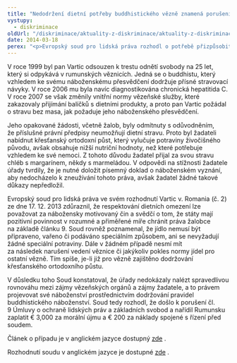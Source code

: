 ```yaml
---
title: "Nedodržení dietní potřeby buddhistického vězně znamená porušení čl. 9 Úmluvy o ochraně lidských práv a základních svobod"
vystupy:
  - diskriminace
oldUrl: "/diskriminace/aktuality-z-diskriminace/aktuality-z-diskriminace-2014/nedodrzeni-dietni-potreby-buddhistickeho-vezne-znamena-poruseni-cl-9-umluvy-o-ochrane/"
date: 2014-03-18
perex: "<p>Evropský soud pro lidská práva rozhodl o potřebě přizpůsobit se stravovacím potřebám vězňů s náboženským přesvědčením. V opačném případě se jedná o diskriminaci z důvodu náboženského vyznání.</p>"
---
```


<!-- imported from the old website -->

<p class="align-blok">V roce 1999 byl pan Vartic odsouzen k trestu odnětí svobody na 25 let, který si odpykává v rumunských věznicích. Jedná se o buddhistu, který vzhledem ke svému náboženskému přesvědčení dodržuje přísné stravovací návyky. V roce 2006 mu byla navíc diagnostikována chronická hepatitida C. V roce 2007 se však změnily vnitřní normy vězeňské služby, které zakazovaly přijímání balíčků s dietními produkty, a proto pan Vartic požádal o stravu bez masa, jak požaduje jeho náboženského přesvědčení. </p><p class="align-blok">Jeho opakované žádosti, včetně žalob, byly odmítnuty s odůvodněním, že příslušné právní předpisy neumožňují dietní stravu. Proto byl žadateli nabídnut křesťanský ortodoxní půst, který vylučuje potraviny živočišného původu, avšak obsahuje nižší nutriční hodnoty, než které potřebuje vzhledem ke své nemoci. Z tohoto důvodu žadatel přijal za svou stravu chléb s margarínem, někdy s marmeládou. V odpovědi na stížnosti žadatele úřady tvrdily, že je nutné doložit písemný doklad o náboženském vyznání, aby nedocházelo k zneužívání tohoto práva, avšak žadatel žádné takové důkazy nepředložil.</p><p class="align-blok">Evropský soud pro lidská práva ve svém rozhodnutí Vartic v. Romania (č. 2) ze dne 17. 12. 2013 zdůraznil, že respektování dietních omezení lze považovat za nábožensky motivovaný čin a svědčí o tom, že státy mají pozitivní povinnost v rozumné a přiměřené míře chránit práva žalobce na základě článku 9. Soud rovněž poznamenal, že jídlo nemusí být připraveno, vařeno či podáváno speciálním způsobem, ani se nevyžadují žádné speciální potraviny. Dále v žádném případě nesmí mít za následek narušení vedení věznice či jakýkoliv pokles normy jídel pro ostatní vězně. Tím spíše, je-li již pro vězně zajištěno dodržování křesťanského ortodoxního půstu.</p><p class="align-blok">V důsledku toho Soud konstatoval, že úřady nedokázaly nalézt spravedlivou rovnováhu mezi zájmy vězeňských orgánů a zájmy žadatele, a to právem projevovat své náboženství prostřednictvím dodržování pravidel buddhistického náboženství. Soud tedy rozhodl, že došlo k porušení čl. 9 Úmluvy o ochraně lidských práv a základních svobod a nařídil Rumunsku zaplatit € 3,000 za morální újmu a € 200 za náklady spojené s řízení před soudem.</p><p>Článek o případu je v anglickém jazyce dostupný <a title="Otevření do nového okna" href="http://www.non-discrimination.net/content/media/RO-112-Flash%20Report-%20ECtHR%20Vartic%20v%20Ro.pdf" target="_blank">zde</a> .</p><p>Rozhodnutí soudu v anglickém jazyce je dostupné <a title="Otevření do nového okna" href="http://hudoc.echr.coe.int/sites/eng/pages/search.aspx?i=001-139275" target="_blank">zde</a> .</p>
